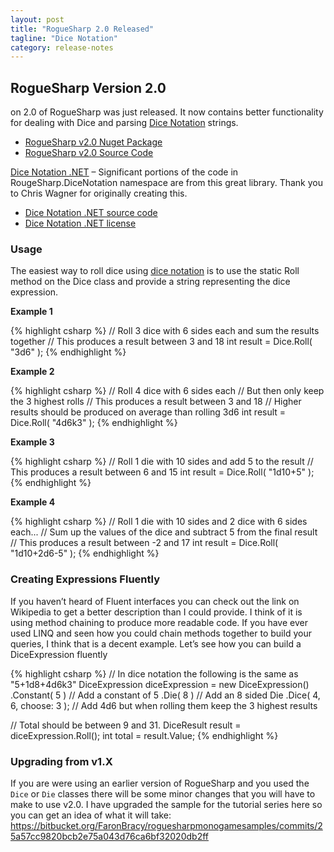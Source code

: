 ```yaml
---
layout: post
title: "RogueSharp 2.0 Released"
tagline: "Dice Notation"
category: release-notes
---
```


## RogueSharp Version 2.0

on 2.0 of RogueSharp was just released. It now contains better functionality for dealing with Dice and parsing [Dice Notation](http://en.wikipedia.org/wiki/Dice_notation) strings.

* [RogueSharp v2.0 Nuget Package](https://www.nuget.org/packages/RogueSharp/2.0)
* [RogueSharp v2.0 Source Code](https://github.com/FaronBracy/RogueSharp/releases/tag/v2.0)

[Dice Notation .NET](https://dicenotation.codeplex.com/) – Significant portions of the code in RougeSharp.DiceNotation namespace are from this great library. Thank you to Chris Wagner for originally creating this.

* [Dice Notation .NET source code](https://dicenotation.codeplex.com/SourceControl/latest)
* [Dice Notation .NET license](https://dicenotation.codeplex.com/license)

### Usage

The easiest way to roll dice using [dice notation](http://en.wikipedia.org/wiki/Dice_notation) is to use the static Roll method on the Dice class and provide a string representing the dice expression.

**Example 1**

{% highlight csharp %}
// Roll 3 dice with 6 sides each and sum the results together
// This produces a result between 3 and 18
int result = Dice.Roll( "3d6" );
{% endhighlight %}

**Example 2**

{% highlight csharp %}
// Roll 4 dice with 6 sides each
// But then only keep the 3 highest rolls
// This produces a result between 3 and 18
// Higher results should be produced on average than rolling 3d6
int result = Dice.Roll( "4d6k3" );
{% endhighlight %}

**Example 3**

{% highlight csharp %}
// Roll 1 die with 10 sides and add 5 to the result
// This produces a result between 6 and 15
int result = Dice.Roll( "1d10+5" );
{% endhighlight %}

**Example 4**

{% highlight csharp %}
// Roll 1 die with 10 sides and 2 dice with 6 sides each...
// Sum up the values of the dice and subtract 5 from the final result
// This produces a result between -2 and 17
int result = Dice.Roll( "1d10+2d6-5" );
{% endhighlight %}

### Creating Expressions Fluently

If you haven’t heard of Fluent interfaces you can check out the link on Wikipedia to get a better description than I could provide. I think of it is using method chaining to produce more readable code. If you have ever used LINQ and seen how you could chain methods together to build your queries, I think that is a decent example. Let’s see how you can build a DiceExpression fluently

{% highlight csharp %}
// In dice notation the following is the same as "5+1d8+4d6k3"
DiceExpression diceExpression = new DiceExpression()
  .Constant( 5 ) // Add a constant of 5
  .Die( 8 )      // Add an 8 sided Die
  .Dice( 4, 6, choose: 3 ); // Add 4d6 but when rolling them keep the 3 highest results

// Total should be between 9 and 31.
DiceResult result = diceExpression.Roll();
int total = result.Value;
{% endhighlight %}

### Upgrading from v1.X

If you are were using an earlier version of RogueSharp and you used the `Dice` or `Die` classes there will be some minor changes that you will have to make to use v2.0. I have upgraded the sample for the tutorial series here so you can get an idea of what it will take: https://bitbucket.org/FaronBracy/roguesharpmonogamesamples/commits/25a57cc9820bcb2e75a043d76ca6bf32020db2ff